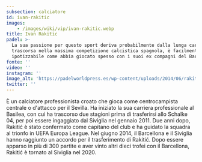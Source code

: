 ```yaml
---
subsection: calciatore
id: ivan-rakitic
images: 
    - /images/wiki/vip/ivan-rakitic.webp
title: Ivan Rakitic
padel: >-
  La sua passione per questo sport deriva probabilmente dalla lunga carriera
  trascorsa nella massima competizione calcistica spagnola, è facilmente
  ipotizzabile come abbia giocato spesso con i suoi ex compagni del Barcellona.
fonte: ''
video: ''
instagram: ''
image_alt: 'https://padelworldpress.es/wp-content/uploads/2014/06/rakitic-reyes.jpg'
twitter: ''
---
```

È un calciatore professionista croato che gioca come centrocampista centrale o d'attacco per il Sevilla. Ha iniziato la sua carriera professionale al Basilea, con cui ha trascorso due stagioni prima di trasferirsi allo Schalke 04, per poi essere ingaggiato dal Siviglia nel gennaio 2011. Due anni dopo, Rakitić è stato confermato come capitano del club e ha guidato la squadra al trionfo in UEFA Europa League. Nel giugno 2014, il Barcellona e il Siviglia hanno raggiunto un accordo per il trasferimento di Rakitić. Dopo essere apparso in più di 300 partite e aver vinto altri dieci trofei con il Barcellona, Rakitić è tornato al Siviglia nel 2020.